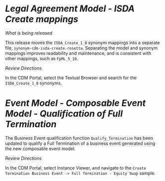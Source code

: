 # *Legal Agreement Model - ISDA Create mappings*

_What is being released_

This release moves the `ISDA_Create_1_0` synonym mappings into a separate file, `synonym-cdm-isda-create.rosetta`.  Separating the model and synonym mappings improves readability and maintenance, and is consistent with other mappings, such as `FpML_5_10`.

_Review Directions_

In the CDM Portal, select the Textual Browser and search for the `ISDA_Create_1_0` synonyms.

# *Event Model - Composable Event Model - Qualification of Full Termination*

The Business Event qualification function `Qualify_Termination` has been updated to qualify a Full Termination of a business event generated using the new composable event model.

_Review Directions_

In the CDM Portal, select Instance Viewer, and navigate to the `Create Termination Business Event -> Full Termination - Equity Swap` sample.
